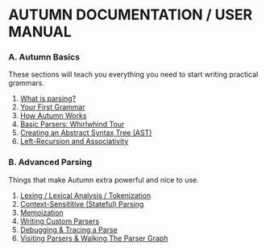 # AUTUMN DOCUMENTATION / USER MANUAL

### A. Autumn Basics

These sections will teach you everything you need to start writing practical grammars.

1. [What is parsing?](A1-parsing.md)
2. [Your First Grammar](A2-first-grammar.md)
3. [How Autumn Works](A3-how-autumn-works.md)
4. [Basic Parsers: Whirlwhind Tour](A4-basic-parsers.md)
5. [Creating an Abstract Syntax Tree (AST)](A5-creating-an-ast.md)
6. [Left-Recursion and Associativity](A6-left-recursion-associativity.md)

### B. Advanced Parsing

Things that make Autumn extra powerful and nice to use.

1. [Lexing / Lexical Analysis / Tokenization](B1-lexing.md)
2. [Context-Sensititive (Stateful) Parsing](B2-context-sensitive-parsing.md)
3. [Memoization](B3-memoization.md)
4. [Writing Custom Parsers](B4-custom-parsers.md)
5. [Debugging & Tracing a Parse](B5-debugging-tracing.md)
6. [Visiting Parsers & Walking The Parser Graph](B6-parser-visitors-walkers.md)